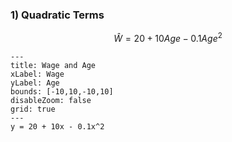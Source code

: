 ### 1) Quadratic Terms
$$
\hat{W} = 20 + 10Age -0.1Age^{2}
$$

```functionplot
---
title: Wage and Age
xLabel: Wage
yLabel: Age
bounds: [-10,10,-10,10]
disableZoom: false
grid: true
---
y = 20 + 10x - 0.1x^2
```
